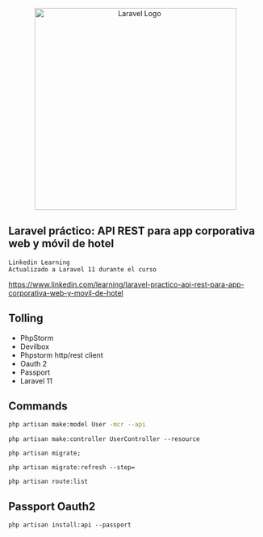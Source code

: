 <p align="center"><a href="https://laravel.com" target="_blank"><img src="https://raw.githubusercontent.com/laravel/art/master/logo-lockup/5%20SVG/2%20CMYK/1%20Full%20Color/laravel-logolockup-cmyk-red.svg" width="400" alt="Laravel Logo"></a></p>

## Laravel práctico: API REST para app corporativa web y móvil de hotel

    Linkedin Learning
    Actualizado a Laravel 11 durante el curso
https://www.linkedin.com/learning/laravel-practico-api-rest-para-app-corporativa-web-y-movil-de-hotel

## Tolling

[//]: # (tolling in project)

- PhpStorm
- Devilbox
- Phpstorm http/rest client
- Oauth 2
- Passport
- Laravel 11

## Commands

```bash
php artisan make:model User -mcr --api
```

```shell
php artisan make:controller UserController --resource
```

```bashsupport pro shell script
php artisan migrate;

php artisan migrate:refresh --step=
```

```bashsupport pro shell script
php artisan route:list
```
## Passport Oauth2

```shell
php artisan install:api --passport
```

